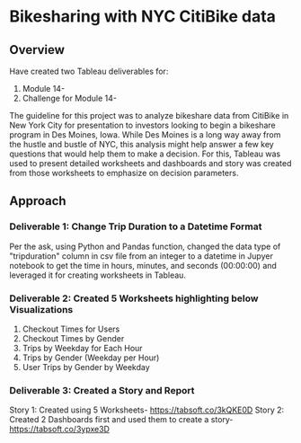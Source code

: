 # Bikesharing with NYC CitiBike data

## Overview
Have created two Tableau deliverables for:
1. Module 14- 
2. Challenge for Module 14- 

The guideline for this project was to analyze bikeshare data from CitiBike in New York City for presentation to investors looking to begin a bikeshare program in Des Moines, Iowa. While Des Moines is a long way away from the hustle and bustle of NYC, this analysis might help answer a few key questions that would help them to make a decision.
For this, Tableau was used to present detailed worksheets and dashboards and story was created from those worksheets to emphasize on decision parameters.

## Approach
### Deliverable 1: Change Trip Duration to a Datetime Format
Per the ask, using Python and Pandas function, changed the data type of "tripduration" column in csv file from an integer to a datetime in Jupyer notebook to get the time in hours, minutes, and seconds (00:00:00) and leveraged it for creating worksheets in Tableau.

### Deliverable 2: Created 5 Worksheets highlighting below Visualizations
1. Checkout Times for Users
2. Checkout Times by Gender
3. Trips by Weekday for Each Hour
4. Trips by Gender (Weekday per Hour) 
5. User Trips by Gender by Weekday 

### Deliverable 3: Created a Story and Report
Story 1: Created using 5 Worksheets- https://tabsoft.co/3kQKE0D
Story 2: Created 2 Dashboards first and used them to create a story- https://tabsoft.co/3ypxe3D


